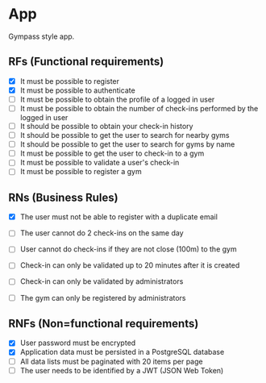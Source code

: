 # App

Gympass style app.

## RFs (Functional requirements)

- [x] It must be possible to register
- [x] It must be possible to authenticate
- [ ] It must be possible to obtain the profile of a logged in user
- [ ] It must be possible to obtain the number of check-ins performed by the logged in user
- [ ] It should be possible to obtain your check-in history
- [ ] It should be possible to get the user to search for nearby gyms
- [ ] It should be possible to get the user to search for gyms by name
- [ ] It must be possible to get the user to check-in to a gym
- [ ] It must be possible to validate a user's check-in
- [ ] It must be possible to register a gym

## RNs (Business Rules)

- [x] The user must not be able to register with a duplicate email
- [ ] The user cannot do 2 check-ins on the same day
- [ ] User cannot do check-ins if they are not close (100m) to the gym
- [ ] Check-in can only be validated up to 20 minutes after it is created
- [ ] Check-in can only be validated by administrators
- [ ] The gym can only be registered by administrators


## RNFs (Non=functional requirements)

- [x] User password must be encrypted
- [x] Application data must be persisted in a PostgreSQL database
- [ ] All data lists must be paginated with 20 items per page
- [ ] The user needs to be identified by a JWT (JSON Web Token)